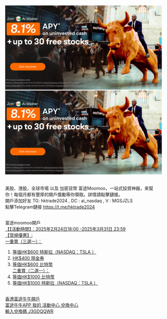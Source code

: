 ![image description](tg1.jpg)
[<img src="tg1.jpg">](http://j.moomoo.com/00yLZM)
<html>
 <br>
美股、港股，全球市場 以及 加密貨幣 富途Moomoo，一站式投資神器，來幫你！每個月都有豐厚的開戶獎勵等你領取。詳情請點擊鏈接。 
 <br>
開戶添加好友 TG: hktrade2024 , DC : ai_nasdaq  , V : MGSJZLS 
 <br>
點擊Telegram鏈接 <a href='https://t.me/hktrade2024'>https://t.me/hktrade2024</a>
<br>

<br>富途moomoo開戶 <a href='https://j.moomoo.com/00yLZM'> <br>
【【活動時間】：2025年2月24日18:00 -2025年3月31日 23:59<br>
【常規優惠】:<br>
一重賞（三選一）：<br>
1. 等值HK$600 特斯拉（NASDAQ：TSLA ）<br>
2. HK$400 現金券<br>
3. 等值HK$600 比特幣<br>
二重賞（二選一）：<br>
1. 等值HK$1000 比特幣<br>
2. 等值HK$1000 特斯拉（NASDAQ：TSLA ）<br>
<br>
香港富途牛牛開戶 
<br>
富途牛牛APP 我的 活動中心 兌換中心 <br>
輸入兌換碼 J3GDQQWR<br>


